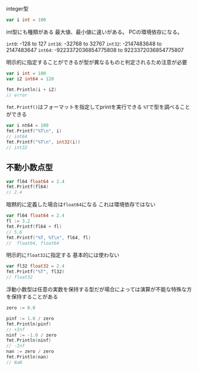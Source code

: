 integer型

```go
var i int = 100
```

int型にも種類がある
最大値、最小値に違いがある。
PCの環境依存になる。

`int0`: -128 to 127
`int16`: -32768 to 32767
`int32`: -2147483648 to 2147483647
`int64`: -9223372036854775808 to 9223372036854775807

明示的に指定することができるが型が異なるものと判定されるため注意が必要

```go
var i int = 100
var i2 int64 = 120

fmt.Println(i + i2)
// error
```

`fmt.Printf()`はフォーマットを指定してprintを実行できる
`%T`で型を調べることができる
```go
var i nt64 = 100
fmt.Printf("%T\n", i)
// int64
fmt.Printf("%T\n", int32(i))
// int32
```

## 不動小数点型

```go
var fl64 float64 = 2.4
fmt.Printf(fl64)
// 2.4
```

暗黙的に定義した場合は`float64`になる
これは環境依存ではない

```go
var fl64 float64 = 2.4
fl := 3.2
fmt.Printf(fl64 + fl)
// 5.6
fmt.Printf("%T, %T\n", fl64, fl)
//  float64, float64
```

明示的に`float32`に指定する
基本的には使わない
```go
var fl32 float32 = 2.4
fmt.Printf("%T", fl32)
// float32
```

浮動小数型は任意の実数を保持する型だが場合によっては演算が不能な特殊な方を保持することがある

```go
zero := 0.0

pinf := 1.0 / zero
fmt.Println(pinf)
// +Inf
ninf := -1.0 / zero
fmt.Println(ninf)
// -Inf
nan := zero / zero
fmt.Println(nan)
// NaN
```





















